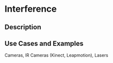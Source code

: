 # Interference

## Description

## Use Cases and Examples
Cameras, IR Cameras (Kinect, Leapmotion), Lasers
